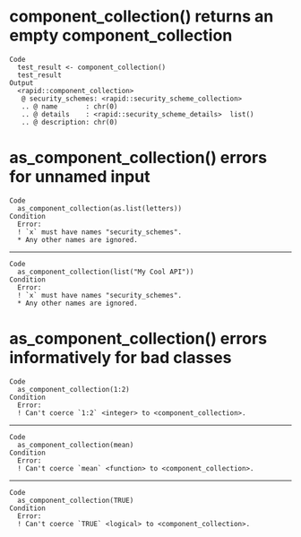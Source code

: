 # component_collection() returns an empty component_collection

    Code
      test_result <- component_collection()
      test_result
    Output
      <rapid::component_collection>
       @ security_schemes: <rapid::security_scheme_collection>
       .. @ name       : chr(0) 
       .. @ details    : <rapid::security_scheme_details>  list()
       .. @ description: chr(0) 

# as_component_collection() errors for unnamed input

    Code
      as_component_collection(as.list(letters))
    Condition
      Error:
      ! `x` must have names "security_schemes".
      * Any other names are ignored.

---

    Code
      as_component_collection(list("My Cool API"))
    Condition
      Error:
      ! `x` must have names "security_schemes".
      * Any other names are ignored.

# as_component_collection() errors informatively for bad classes

    Code
      as_component_collection(1:2)
    Condition
      Error:
      ! Can't coerce `1:2` <integer> to <component_collection>.

---

    Code
      as_component_collection(mean)
    Condition
      Error:
      ! Can't coerce `mean` <function> to <component_collection>.

---

    Code
      as_component_collection(TRUE)
    Condition
      Error:
      ! Can't coerce `TRUE` <logical> to <component_collection>.

